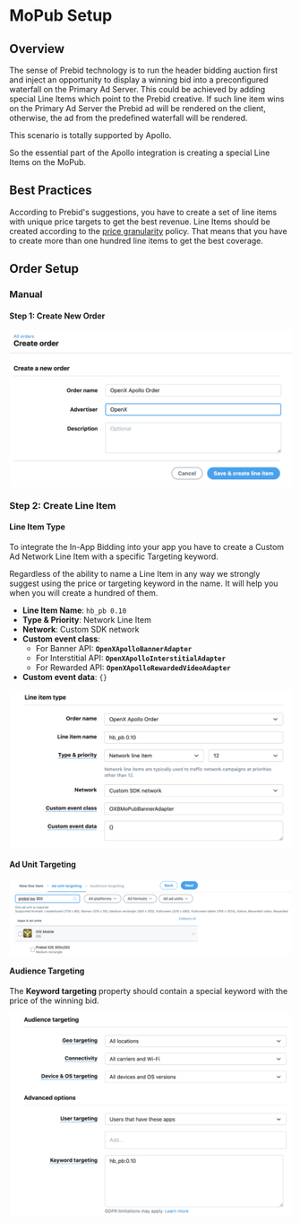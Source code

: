 # MoPub Setup

## Overview

The sense of Prebid technology is to run the header bidding auction first and inject an opportunity to display a winning bid into a preconfigured waterfall on the Primary Ad Server. This could be achieved by adding special Line Items which point to the Prebid creative. If such line item wins on the Primary Ad Server the Prebid ad will be rendered on the client, otherwise, the ad from the predefined waterfall will be rendered.

This scenario is totally supported by Apollo.

So the essential part of the Apollo integration is creating a special Line Items on the MoPub.  

## Best Practices

According to Prebid's suggestions, you have to create a set of line items with unique price targets to get the best revenue. Line Items should be created according to the [price granularity](http://prebid.org/prebid-mobile/adops-price-granularity.html#autoGranularityBucket) policy. That means that you have to create more than one hundred line items to get the best coverage.


## Order Setup

### Manual

#### Step 1: Create New Order

 <img src="../res/orders/order-mopub-create.png" alt="Pipeline Screenshot" align="center">

### Step 2: Create Line Item

#### Line Item Type

To integrate the In-App Bidding into your app you have to create a Custom Ad Network Line Item with a specific Targeting keyword.

Regardless of the ability to name a Line Item in any way we strongly suggest using the price or targeting keyword in the name. It will help you when you will create a hundred of them.

- **Line Item Name**: `hb_pb 0.10`
- **Type & Priority**: Network Line Item
- **Network**: Custom SDK network
- **Custom event class**:
    - For Banner API: **`OpenXApolloBannerAdapter`**
    - For Interstitial API: **`OpenXApolloInterstitialAdapter`**
    - For Rewarded API: **`OpenXApolloRewardedVideoAdapter`**
- **Custom event data**: `{}`

<img src="../res/orders/order-mopub-li-type.png" alt="Pipeline Screenshot" align="center">

#### Ad Unit Targeting

<img src="../res/orders/order-mopub-li-ad-unit.png" alt="Pipeline Screenshot" align="center">

#### Audience Targeting

The **Keyword targeting** property should contain a special keyword with the price of the winning bid.

<img src="../res/orders/order-mopub-li-audience.png" alt="Pipeline Screenshot" align="center">
